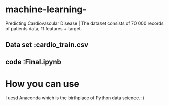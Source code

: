 # machine-learning-
 Predicting Cardiovascular Disease | The dataset consists of 70 000 records of patients data, 11 features + target.

<h2>Data set :cardio_train.csv </h2>
<h2>code :Final.ipynb </h2>

<h1>How you can use </h1>

I uesd Anaconda  which is the birthplace of Python data science. :)
